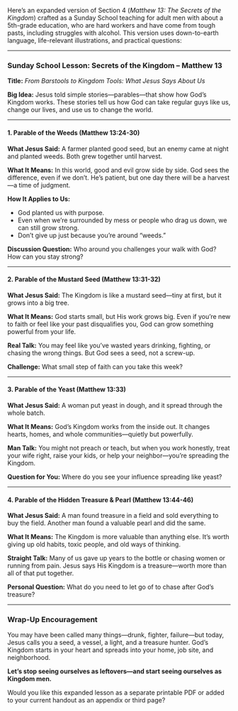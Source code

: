 Here’s an expanded version of Section 4 (*Matthew 13: The Secrets of the Kingdom*) crafted as a Sunday School teaching for adult men with about a 5th-grade education, who are hard workers and have come from tough pasts, including struggles with alcohol. This version uses down-to-earth language, life-relevant illustrations, and practical questions:

---

### **Sunday School Lesson: Secrets of the Kingdom – Matthew 13**

**Title:** *From Barstools to Kingdom Tools: What Jesus Says About Us*

**Big Idea:** Jesus told simple stories—parables—that show how God’s Kingdom works. These stories tell us how God can take regular guys like us, change our lives, and use us to change the world.

---

#### **1. Parable of the Weeds (Matthew 13:24-30)**

**What Jesus Said:** A farmer planted good seed, but an enemy came at night and planted weeds. Both grew together until harvest.

**What It Means:** In this world, good and evil grow side by side. God sees the difference, even if we don’t. He’s patient, but one day there will be a harvest—a time of judgment.

**How It Applies to Us:**

* God planted us with purpose.
* Even when we’re surrounded by mess or people who drag us down, we can still grow strong.
* Don’t give up just because you’re around “weeds.”

**Discussion Question:** Who around you challenges your walk with God? How can you stay strong?

---

#### **2. Parable of the Mustard Seed (Matthew 13:31-32)**

**What Jesus Said:** The Kingdom is like a mustard seed—tiny at first, but it grows into a big tree.

**What It Means:** God starts small, but His work grows big. Even if you’re new to faith or feel like your past disqualifies you, God can grow something powerful from your life.

**Real Talk:** You may feel like you’ve wasted years drinking, fighting, or chasing the wrong things. But God sees a seed, not a screw-up.

**Challenge:** What small step of faith can you take this week?

---

#### **3. Parable of the Yeast (Matthew 13:33)**

**What Jesus Said:** A woman put yeast in dough, and it spread through the whole batch.

**What It Means:** God’s Kingdom works from the inside out. It changes hearts, homes, and whole communities—quietly but powerfully.

**Man Talk:** You might not preach or teach, but when you work honestly, treat your wife right, raise your kids, or help your neighbor—you’re spreading the Kingdom.

**Question for You:** Where do you see your influence spreading like yeast?

---

#### **4. Parable of the Hidden Treasure & Pearl (Matthew 13:44-46)**

**What Jesus Said:** A man found treasure in a field and sold everything to buy the field. Another man found a valuable pearl and did the same.

**What It Means:** The Kingdom is more valuable than anything else. It’s worth giving up old habits, toxic people, and old ways of thinking.

**Straight Talk:** Many of us gave up years to the bottle or chasing women or running from pain. Jesus says His Kingdom is a treasure—worth more than all of that put together.

**Personal Question:** What do you need to let go of to chase after God’s treasure?

---

### **Wrap-Up Encouragement**

You may have been called many things—drunk, fighter, failure—but today, Jesus calls you a seed, a vessel, a light, and a treasure hunter. God’s Kingdom starts in your heart and spreads into your home, job site, and neighborhood.

**Let’s stop seeing ourselves as leftovers—and start seeing ourselves as Kingdom men.**

Would you like this expanded lesson as a separate printable PDF or added to your current handout as an appendix or third page?
